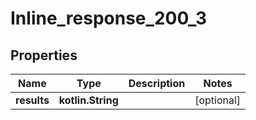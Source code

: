 
# Inline_response_200_3

## Properties
Name | Type | Description | Notes
------------ | ------------- | ------------- | -------------
**results** | **kotlin.String** |  |  [optional]



